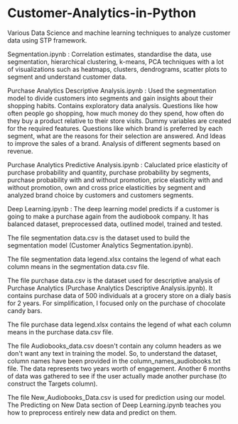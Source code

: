 # Customer-Analytics-in-Python
Various Data Science and machine learning techniques to analyze customer data using STP framework. 

Segmentation.ipynb : Correlation estimates, standardise the data, use segmentation, hierarchical clustering, k-means, PCA techniques with a lot of visualizations such as heatmaps, clusters, dendrograms, scatter plots to segment and understand customer data.

Purchase Analytics Descriptive Analysis.ipynb : Used the segmentation model to divide customers into segments and gain insights about their shopping habits. Contains exploratory data analysis. Questions like how often people go shopping, how much money do they spend, how often do they buy a product relative to their store visits. Dummy variables are created for the required features. Questions like which brand is preferred by each segment, what are the reasons for their selection are answered. And Ideas to improve the sales of a brand. Analysis of different segments based on revenue. 

Purchase Analytics Predictive Analysis.ipynb : Caluclated price elasticity of purchase probability and quantity, purchase probability by segments, purchase probability with and without promotion, price elasticity with and without promotion, own and cross price elasticities by segment and analyzed brand choice by customers and customers segments.

Deep Learning.ipynb : The deep learning model predicts if a customer is going to make a purchase again from the audiobook company. It has balanced dataset, preprocessed data, outlined model, trained and tested.

The file segmentation data.csv is the dataset used to build the segmentation model (Customer Analytics Segmentation.ipynb).

The file segmentation data legend.xlsx contains the legend of what each column means in the segmentation data.csv file.

The file purchase data.csv is the dataset used for descriptive analysis of Purchase Analytics (Purchase Analytics Descriptive Analysis.ipynb). It contains purchase data of 500 individuals at a grocery store on a dialy basis for 2 years. For simplification, I focused only on the purchase of chocolate candy bars.

The file purchase data legend.xlsx contains the legend of what each column means in the purchase data.csv file.

The file Audiobooks_data.csv doesn't contain any column headers as we don't want any text in training the model. So, to understand the dataset, column names have been provided in the column_names_audiobooks.txt file. The data represents two years worth of engagement. Another 6 months of data was gathered to see if the user actually made another purchase (to construct the Targets column).

The file New_Audiobooks_Data.csv is used for prediction using our model. The Predicting on New Data section of Deep Learning.ipynb teaches you how to preprocess entirely new data and predict on them.
